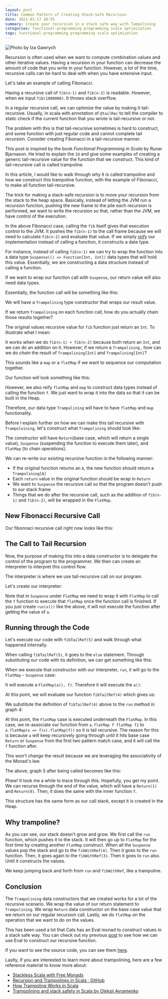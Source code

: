 ```yaml
---
layout: post
title: Common Pattern of Creating Stack-Safe Recursion
date: 2021-01-17 20:55
summary: Create your recursion in a stack safe way with Tampolining
categories: functional-programming programming scala optimization
tags: functional-programming programming scala optimization
---
```


![Photo by Iza Gawrych](https://images.unsplash.com/photo-1586010135736-c16373adf060?ixid=MXwxMjA3fDB8MHxwaG90by1wYWdlfHx8fGVufDB8fHw%3D&ixlib=rb-1.2.1&auto=format&fit=crop&w=1305&q=80)

Recursion is often used when we want to compute combination values and other iterative values. Having a recursion in your function can decrease the amount of code that you write in your function. However, a lot of the time, recursive calls can be hard to deal with when you have extensive input. 

Let's take an example of calling Fibonacci. 

<script src="https://gist.github.com/edwardGunawan/d01b2f247a06a0a43eadceb65b68bea6.js"></script>


Having a recursive call of `fib(n-1)` and `fib(n-2)` is readable. However, when we input `fib(1000000)`. It throws stack overflow.

In a regular recursive call, we can optimize the value by making it tail-recursive. Usually, in scala with annotation of `@tailRec` to tell the compiler to static check if the current function that you wrote is tail-recursive or not. 

The problem with this is that tail-recursive sometimes is hard to construct, and some function with just regular code and cannot complete tail recursion. Consider creating Fibonacci in a tail-recursive manner.

This post is inspired by the book _Functional Programming in Scala_ by Runar Bjarnason. He tried to explain the `IO` and give some examples of creating a generic tail-recursive value for the function that we construct. This kind of tail-recursive call is called trampoline.

In this article, I would like to walk through why it is called trampoline and how we construct this trampoline function, with the example of Fibonacci, to make all function tail-recursive. 


The trick for making a stack-safe recursion is to move your recursion from the stack to the heap space. Basically, instead of letting the JVM run a recursion function, pushing the new frame to the pile each recursion is performed, we want to write the recursion so that, rather than the JVM, we have control of the execution.


In the above Fibonacci case, calling the `fib` itself gives that execution control to the JVM. It pushes the `fib(n-1)` to the call frame because we will need to calculate `fib(n-2)` and evaluate that value. If we simply [_reify_](https://en.wikipedia.org/wiki/Reification_(computer_science)#:~:text=Reification%20is%20the%20process%20by,a%20non%20computable%2Faddressable%20object.) our implementation instead of calling a function, it constructs a data type. 

For instance, instead of calling `fib(n-1)` we can try to wrap the function into a data type `Suspense(() => Function[Int, Int])` data types that will hold this value. Essentially, we are constructing a data structure instead of calling a function.

If we want to wrap our function call with `Suspense`, our return value will also need data types.

Essentially, the function call will be something like this:

<script src="https://gist.github.com/edwardGunawan/70f2979e39e0f0e0d871ca06e58d7b74.js"></script>

We will have a `Trampolining` type constructor that wraps our result value. 

If we return `Trampolining` on each function call, how do you actually chain those results together? 

The original values recursive value for `fib` function just return an `Int`.  To illustrate what I mean:

<script src="https://gist.github.com/edwardGunawan/5a2b79b5d784cf022dc98251969dbbd0.js"></script>


It works when we do `fib(n-1) + fib(n-2)` because both return an `Int`, and we can do an addition on it. However, if we return a `Trampolining` , how can we do _chain_ the result of `Trampolining[Int]` and `Trampolining[Int]`?
 
This sounds like a `map` or a `flatMap` if we want to sequence our computation together.
 
Our function will look something like this:
 
<script src="https://gist.github.com/edwardGunawan/fea1f195f6b8bdb4b89b91dea0f4e0da.js"></script>


However, we also reify `flatMap` and `map` to construct data types instead of calling the function `f`. We just want to wrap it into the data so that it can be built in the Heap.

Therefore, our data type `Trampolining` will have to have `flatMap` and `map` functionality.

Before I explain further on how we can make this tail recursive with `Trampoloining`, let's construct what `Trampolining` should look like:

<script src="https://gist.github.com/edwardGunawan/5d6caa0bfcd3feccaebf348147a2fe8e.js"></script>


The constructor will have `Return`(base case, which will return a single value), `Suspense` (suspending the function to execute them later), and `FlatMap` (to chain operations). 

We can re-write our existing recursive function in the following manner:
- If the original function returns an `A`, the new function should return a `Trampolining[A]`
- Each `return` value in the original function should be wrap in `Return`
- We want to `Suspense` the recursive call so that the program doesn't push to our stack frame
- Things that we do after the recursive call, such as the addition of `fib(n-1)` and `fib(n-2)`, will be wrapped in the `FlatMap`.


## New Fibonacci Recursive Call
Our fibonnaci recursive call right now looks like this:

<script src="https://gist.github.com/edwardGunawan/0f6c61ec4813d2fd201567d118f15eb4.js"></script>



## The Call to Tail Recursion

Now, the purpose of making this into a data constructor is to delegate the control of the program to the programmer. We then can create an interpreter to interpret this control flow.

The interpreter is where we use tail-recursive call on our program. 

Let's create our interpreter:

<script src="https://gist.github.com/edwardGunawan/7fd99a4a82c599998cb1780330111bbd.js"></script>


Note that in `Suspense` under `FlatMap` we need to wrap it with `FlatMap` to call the `f` function to execute that `flatMap` once the function call is finished. If you just create `run(x())` like the above, it will not execute the function after getting the value of `a`.

## Running through the Code
Let's execute our code with `fibTailRef(5)` and walk through what happened internally.

When calling `fibTailRef(5)`, it goes to the `else` statement. Through substituting our code with its definition, we can get something like this:

<script src="https://gist.github.com/edwardGunawan/d18ae95ddc075ed2b53c3c92218b8ff1.js"></script>


When we execute that constructor with our interpreter, `run`, it will go to the `FlatMap` - `Suspense` case:

<script src="https://gist.github.com/edwardGunawan/27b3fa2740673a87b51ce9c65e4ffa2a.js"></script>



It will execute a `FlatMap(a(), f)`. Therefore it will execute the `a()`:

<script src="https://gist.github.com/edwardGunawan/cfca6d4a9e5e0a57fd7c68aa36808b3e.js"></script>


At this point, we will evaluate our function `fibTailRef(4)` which gives us:
<script src="https://gist.github.com/edwardGunawan/378d85e3d5a18fb02c8b5cb117870dec.js"></script>

We substitute the definition of `fibTailRef(4)` above to the `run` method in graph 4:

<script src="https://gist.github.com/edwardGunawan/5f0eb155ed58e77a42004caf819a28f9.js"></script>


At this point, the `FlatMap` case is executed underneath the `FlatMap`. In this case, we re-associate our function from `a.flatMap f flatMap f1` to `a.flatMap(x => f(x).flatMap(f))` so it is tail recursive. The reason for this is because `a` will keep recursively going through until it hits base case `Return` or `Suspense` from the first two pattern match case, and it will call the `f` function after. 

This won't change the result because we are leveraging the associativity of the Monad's law.

The above, graph 5 after being called becomes like this:

<script src="https://gist.github.com/edwardGunawan/c5d8791b250150ac578e245aa31cd83d.js"></script>

Phew! It took me a while to trace through this. Hopefully, you get my point. We can recurse through the end of the value, which will have a `Return(1)` and `Return(0)`. Then, it does the same with the inner function `f`.

This structure has the same form as our call stack, except it is created in the Heap.

## Why trampoline?

As you can see, our stack doesn't grow and grow. We first call the `run` function, which pushes it to the stack. It will then go up to `FlatMap` for the first time by creating another `FlatMap` construct. When all the `Suspense` values pop the stack and go to the `fibWithRef(4)`. Then it goes to the `run` function. Then, it goes again to the `fibWithRef(3)`. Then it goes to `run` also. Until it constructs the values. 

We keep jumping back and forth from `run` and `fibWithRef`, like a trampoline. 


## Conclusion
The `Trampolining` data constructors that we created works for a lot of the recursive scenario. We wrap the value of our return statement to `Trampolining`. We wrap `Return` data constructor on the base case value that we return on our regular recursion call. Lastly, we do `flatMap` on the operation that we want to do on the values.


This has been used a lot that Cats has an Eval monad to construct values in a stack safe way. You can check out my previous [post](https://edward-huang.com/tech/scala/programming/functional-programming/2020/01/12/demystified-scala-eager-lazy-memoized-how-cats-eval-can-safe-your-recursive-stack-for-overflowing/) to see how we can use Eval to construct our recursive function.

If you want to see the source code, you can see them [here](https://github.com/edwardGunawan/Blog-Tutorial/blob/master/ScalaTutorial/tarmpoline/src/main/scala/Trampolining.scala).

Lastly, if you are interested to learn more about trampolining, here are a few reference material to know more about:
- [Stackless Scala with Free Monads](http://blog.higher-order.com/assets/trampolines.pdf)
- [Recursion and Trampolines in Scala · GitHub](https://gist.github.com/eamelink/4466932a11d8d92a6b76e80364062250)
- [How Trampoline Works in Scala](https://free.cofree.io/2017/08/24/trampoline/)
- [Trampolining and stack safety in Scala by Oleksii Avramenko](https://medium.com/@olxc/trampolining-and-stack-safety-in-scala-d8e86474ddfa)
